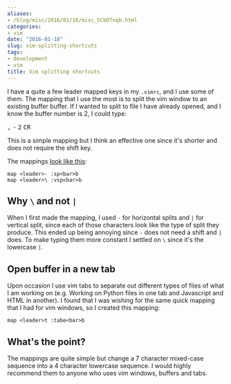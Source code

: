 ```yaml
---
aliases:
- /blog/misc/2016/01/18/misc_5CbDTnqb.html
categories:
- vim
date: "2016-01-18"
slug: vim-splitting-shortcuts
tags:
- development
- vim
title: Vim splitting shortcuts
---
```


I have a quite a few leader mapped keys in my `.vimrc`, and I use some of them.
The mapping that I use the most is to split the vim window to an existing
buffer buffer. If I wanted to split to file I have already opened, and I know
the buffer number is 2, I could type:

<div class="keysequence">
  <kbd>,</kbd>
  <kbd>-</kbd>
  <kbd>2</kbd>
  <kbd>CR</kbd>
</div>

<!-- excerpt -->


This is a simple mapping but I think an
effective one since it's shorter and does not require the shift key.

The mappings [look like this][MAPPINGS_IN_SITU]:

    map <leader>- :sp<bar>b
    map <leader>\ :vsp<bar>b


## Why `\` and not `|`


When I first made the mapping, I used `-` for horizontal splits and `|` for
vertical split, since each of those characters look like the type of split they
produce. This ended up being annoying since `-` does not need a
shift and `|` does. To make typing them more constant I settled on `\` since
it's the lowercase `|`.

## Open buffer in a new tab

Upon occasion I use vim tabs to separate out different types of files of what I
am working on (e.g. Working on Python files in one tab and Javascript and HTML
in another). I found that I was wishing for the same quick mapping that I had
for vim windows, so I created this mapping:

    map <leader>t :tabe<bar>b

## What's the point?

The mappings are quite simple but change a 7 character mixed-case sequence
into a 4 character lowercase sequence. I would highly recommend them to anyone
who uses vim windows, buffers and tabs.


[MAPPINGS_IN_SITU]: https://github.com/hockeybuggy/dotfiles/blob/f067eaae643b0aa5ffa36fdd6154a5d002598df3/vimrc#L103-L105
